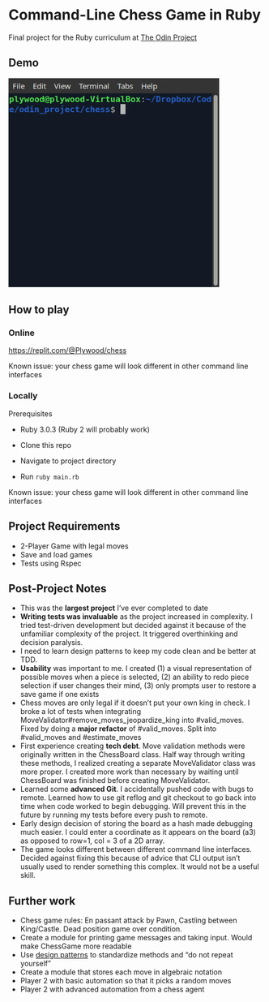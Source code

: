 # Command-Line Chess Game in Ruby
Final project for the Ruby curriculum at [The Odin Project](https://www.theodinproject.com/lessons/ruby-ruby-final-project)

## Demo
![Visualization of Chess Game](demo/chess_demo.gif)

## How to play
### Online
https://replit.com/@Plywood/chess

Known issue: your chess game will look different in other command line interfaces

### Locally
Prerequisites
- Ruby 3.0.3 (Ruby 2 will probably work)

- Clone this repo
- Navigate to project directory
- Run `ruby main.rb`

Known issue: your chess game will look different in other command line interfaces

## Project Requirements
- 2-Player Game with legal moves
- Save and load games
- Tests using Rspec

## Post-Project Notes
- This was the **largest project** I’ve ever completed to date
- **Writing tests was invaluable** as the project increased in complexity. I tried test-driven development but decided against it because of the unfamiliar complexity of the project. It triggered overthinking and decision paralysis.
- I need to learn design patterns to keep my code clean and be better at TDD.
- **Usability** was important to me. I created (1) a visual representation of possible moves when a piece is selected, (2) an ability to redo piece selection if user changes their mind, (3) only prompts user to restore a save game if one exists
- Chess moves are only legal if it doesn’t put your own king in check. I broke a lot of tests when integrating MoveValidator#remove_moves_jeopardize_king into #valid_moves. Fixed by doing a **major refactor** of #valid_moves. Split into #valid_moves and #estimate_moves
- First experience creating **tech debt**. Move validation methods were originally written in the ChessBoard class. Half way through writing these methods, I realized creating a separate MoveValidator class was more proper. I created more work than necessary by waiting until ChessBoard was finished before creating MoveValidator. 
- Learned some **advanced Git**. I accidentally pushed code with bugs to remote.  Learned how to use git reflog and git checkout to go back into time when code worked to begin debugging. Will prevent this in the future by running my tests before every push to remote. 
- Early design decision of storing the board as a hash made debugging much easier. I could enter a coordinate as it appears on the board (a3) as opposed to row=1, col = 3 of a 2D array.
- The game looks different between different command line interfaces. Decided against fixing this because of advice that CLI output isn’t usually used to render something this complex. It would not be a useful skill.

## Further work

- Chess game rules: En passant attack by Pawn, Castling between King/Castle. Dead position game over condition. 
- Create a module for printing game messages and taking input. Would make ChessGame more readable
- Use [design patterns](https://www.amazon.com/Design-Patterns-Ruby-Russ-Olsen/dp/0321490452) to standardize methods and “do not repeat yourself”
- Create a module that stores each move in algebraic notation
- Player 2 with basic automation so that it picks a random moves
- Player 2 with advanced automation from a chess agent

